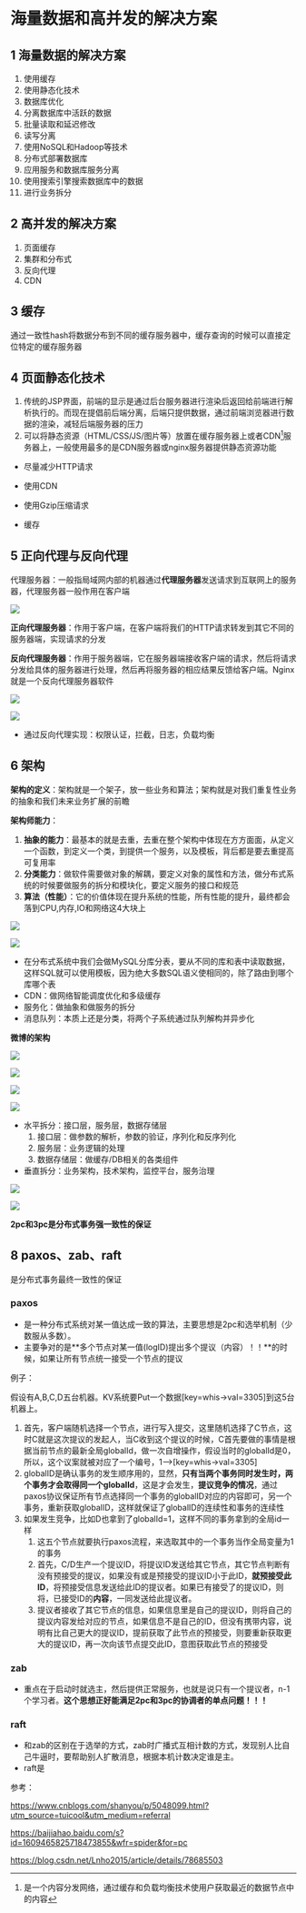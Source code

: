 # 海量数据和高并发的解决方案

## 1 海量数据的解决方案

1. 使用缓存
2. 使用静态化技术
3. 数据库优化
4. 分离数据库中活跃的数据
5. 批量读取和延迟修改
6. 读写分离
7. 使用NoSQL和Hadoop等技术
8. 分布式部署数据库
9. 应用服务和数据库服务分离
10. 使用搜索引擎搜索数据库中的数据
11. 进行业务拆分

## 2 高并发的解决方案

1. 页面缓存
2. 集群和分布式
3. 反向代理
4. CDN



## 3 缓存

通过一致性hash将数据分布到不同的缓存服务器中，缓存查询的时候可以直接定位特定的缓存服务器



## 4 页面静态化技术

1. 传统的JSP界面，前端的显示是通过后台服务器进行渲染后返回给前端进行解析执行的。而现在提倡前后端分离，后端只提供数据，通过前端浏览器进行数据的渲染，减轻后端服务器的压力
2. 可以将静态资源（HTML/CSS/JS/图片等）放置在缓存服务器上或者CDN[^1]服务器上，一般使用最多的是CDN服务器或nginx服务器提供静态资源功能

* 尽量减少HTTP请求

* 使用CDN

* 使用Gzip压缩请求

* 缓存

  

## 5 正向代理与反向代理

代理服务器：一般指局域网内部的机器通过**代理服务器**发送请求到互联网上的服务器，代理服务器一般作用在客户端

![](./img/代理服务器)



**正向代理服务器**：作用于客户端，在客户端将我们的HTTP请求转发到其它不同的服务器端，实现请求的分发

**反向代理服务器**：作用于服务器端，它在服务器端接收客户端的请求，然后将请求分发给具体的服务器进行处理，然后再将服务器的相应结果反馈给客户端。Nginx就是一个反向代理服务器软件

![](./img/反向代理服务器)

![](./img/反向代理服务器应用)

* 通过反向代理实现：权限认证，拦截，日志，负载均衡



## 6 架构

 **架构的定义**：架构就是一个架子，放一些业务和算法；架构就是对我们重复性业务的抽象和我们未来业务扩展的前瞻

 **架构师能力**：

1. **抽象的能力**：最基本的就是去重，去重在整个架构中体现在方方面面，从定义一个函数，到定义一个类，到提供一个服务，以及模板，背后都是要去重提高可复用率
2. **分类能力**：做软件需要做对象的解耦，要定义对象的属性和方法，做分布式系统的时候要做服务的拆分和模块化，要定义服务的接口和规范
3. **算法（性能）**：它的价值体现在提升系统的性能，所有性能的提升，最终都会落到CPU,内存,IO和网络这4大块上

![](./img/架构能力.png)



![](./img/架构本质.png)

* 在分布式系统中我们会做MySQL分库分表，要从不同的库和表中读取数据，这样SQL就可以使用模板，因为绝大多数SQL语义使相同的，除了路由到哪个库哪个表
* CDN：做网络智能调度优化和多级缓存
* 服务化：做抽象和做服务的拆分
* 消息队列：本质上还是分类，将两个子系统通过队列解构并异步化



**微博的架构**

![](./img/微博架构.png)



![](./img/架构演变过程.png)

![](./img/平台技术挑战.png)

![](./img/正交分解阐述技术架构.png)

* 水平拆分：接口层，服务层，数据存储层
  1. 接口层：做参数的解析，参数的验证，序列化和反序列化 
  2. 服务层：业务逻辑的处理
  3. 数据存储层：做缓存/DB相关的各类组件
* 垂直拆分：业务架构，技术架构，监控平台，服务治理



![](./img/信息流聚合关系.png)

![](./img/知识储备、.png)











**2pc和3pc是分布式事务强一致性的保证**

## 8 paxos、zab、raft

是分布式事务最终一致性的保证

### paxos

* 是一种分布式系统对某一值达成一致的算法，主要思想是2pc和选举机制（少数服从多数）。
* 主要争对的是**多个节点对某一值(logID)提出多个提议（内容）！！**的时候，如果让所有节点统一接受一个节点的提议

例子：

假设有A,B,C,D五台机器。KV系统要Put一个数据[key=whis->val=3305]到这5台机器上。

1. 首先，客户端随机选择一个节点，进行写入提交，这里随机选择了C节点，这时C就是这次提议的发起人，当C收到这个提议的时候，C首先要做的事情是根据当前节点的最新全局globalId，做一次自增操作，假设当时的globalId是0，所以，这个议案就被对应了一个编号，1-->[key=whis->val=3305]
2. globalID是确认事务的发生顺序用的，显然，**只有当两个事务同时发生时，两个事务才会取得同一个globalId**，这是才会发生，**提议竞争的情况**，通过paxos协议保证所有节点选择同一个事务的globalID对应的内容即可，另一个事务，重新获取globalID，这样就保证了globalID的连续性和事务的连续性
3. 如果发生竞争，比如D也拿到了globalId=1，这样不同的事务拿到的全局id一样
   1. 这五个节点就要执行paxos流程，来选取其中的一个事务当作全局变量为1的事务
   2. 首先，C/D生产一个提议ID，将提议ID发送给其它节点，其它节点判断有没有预接受的提议，如果没有或是预接受的提议ID小于此ID，**就预接受此ID**，将预接受信息发送给此ID的提议者。如果已有接受了的提议ID，则将，已接受ID的**内容**，一同发送给此提议者。
   3. 提议者接收了其它节点的信息，如果信息里是自己的提议ID，则将自己的提议内容发给对应的节点，如果信息不是自己的ID，但没有携带内容，说明有比自己更大的提议ID，提前获取了此节点的预接受，则要重新获取更大的提议ID，再一次向该节点提交此ID，意图获取此节点的预接受

### zab

* 重点在于启动时就选主，然后提供正常服务，也就是说只有一个提议者，n-1个学习者。**这个思想正好能满足2pc和3pc的协调者的单点问题！！！**



### raft

* 和zab的区别在于选举的方式，zab时广播式互相计数的方式，发现别人比自己牛逼时，要帮助别人扩散消息，根据本机计数决定谁是主。
* raft是





















参考：

https://www.cnblogs.com/shanyou/p/5048099.html?utm_source=tuicool&utm_medium=referral

https://baijiahao.baidu.com/s?id=1609465825718473855&wfr=spider&for=pc

https://blog.csdn.net/Lnho2015/article/details/78685503

[^1]: 是一个内容分发网络，通过缓存和负载均衡技术使用户获取最近的数据节点中的内容
